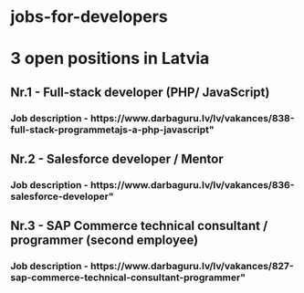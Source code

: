 # jobs-for-developers
<!DOCTYPE html>
<html>
<body>

<h1> 3 open positions in Latvia </h1>

<h2> Nr.1 - Full-stack developer (PHP/ JavaScript) </h2>
<h3> Job description - https://www.darbaguru.lv/lv/vakances/838-full-stack-programmetajs-a-php-javascript" </h3>
  
<h2> Nr.2 - Salesforce developer / Mentor </h2>
<h3> Job description - https://www.darbaguru.lv/lv/vakances/836-salesforce-developer" </h3>

<h2> Nr.3 - SAP Commerce technical consultant / programmer (second employee) </h2>
<h3> Job description - https://www.darbaguru.lv/lv/vakances/827-sap-commerce-technical-consultant-programmer" </h3>

<?php echo "Job description"; ?>

</body>
</html> 
